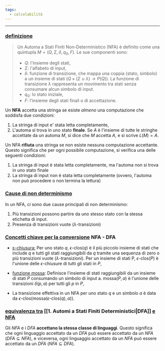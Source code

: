 ```yaml
---
tags:
  - calcolabilità
---
```

___
### <u>definizione</u>
> Un Automa a Stati Finiti Non-Deterministico (NFA) è definito come una quintupla $M=(Q, \Sigma, \delta, q_0, F)$. Le sue componenti sono:
> - $Q$: l'insieme degli stati,
> - $\Sigma$: l'alfabeto di input,
> - $\delta$: funzione di transizione, che mappa una coppia (stato, simbolo) a un insieme di stati $(Q \times (\Sigma \cup {\lambda}) \to P(Q))$. La funzione di transizione $\lambda$ rappresenta un movimento tra stati senza consumare alcun simbolo di input.
> - $q_0$: lo stato iniziale,
> - $F$: l'insieme degli stati finali o di accettazione.

Un **NFA** accetta una stringa se esiste *almeno* una computazione che soddisfa due condizioni:
1. La stringa di input e' stata letta completamente,
2. L'automa si trova in uno stato **finale**. Se $A$ è l'insieme di tutte le stringhe accettate da un automa $M$, si dice che $M$ accetta $A$, e si scrive $L(M)=A$.

Un NFA **rifiuta** una stringa se non esiste nessuna computazione accettante. Questo significa che per ogni possibile computazione, si verifica una delle seguenti condizioni:
1. La stringa di input è stata letta completamente, ma l'automa non si trova in uno stato finale
2. La stringa di input non è stata letta completamente (ovvero, l'automa non può procedere o non termina la lettura)

### <u>Cause di non determinismo</u>
In un NFA, ci sono due cause principali di non determinismo:
1. Più transizioni possono partire da uno stesso stato con la stessa etichetta di input.
2. Presenza di transizioni vuote ($\lambda$-transizioni)

### <u>Concetti chiave per la conversione</u> $\text{NFA}$ - $\text{DFA}$
- <u>ɛ-chiusura:</u>
	Per uno stato $q$, $\epsilon\text{-clos}(q)$ è il più piccolo insieme di stati che include $q$ e tutti gli stati raggiungibili da $q$ tramite una sequenza di zero o più transizioni vuote ($\lambda\text{-transizioni}$). Per un insieme di stati P, $\epsilon\text{-clos}(P)$ è l'unione delle $\epsilon\text{-chiusure}$ di tutti gli stati in $P$,

- <u>funzione mossa</u>:
	Definisce l'insieme di stati raggiungibili da un insieme di stati $P$ consumando un simbolo di input a. $\text{mossa}(P,a)$ è l'unione delle transizioni $\delta(p,a)$ per tutti gli $p$ in $P$,

- La transizione effettiva in un NFA per uno stato $q$ e un simbolo $a$ è data da $\epsilon\text{-clos}(\text{mossa}(\epsilon\text{-clos}({q}), a))$.


### <u>equivalenza tra</u> [[1. Automi a Stati Finiti Deterministici|DFA]] <u>e NFA</u>
Gli $NFA$ e i $DFA$ **accettano la stessa classe di linguaggi**. Questo significa che ogni linguaggio accettato da un $DFA$ può essere accettato da un $NFA$ ($DFA \subseteq NFA$), e viceversa, ogni linguaggio accettato da un $NFA$ può essere accettato da un $DFA$ ($NFA \subseteq DFA$).